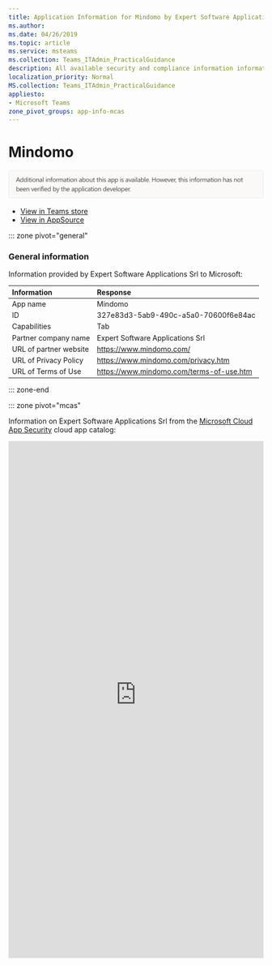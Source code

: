 ```yaml
---
title: Application Information for Mindomo by Expert Software Applications Srl
ms.author: 
ms.date: 04/26/2019
ms.topic: article
ms.service: msteams
ms.collection: Teams_ITAdmin_PracticalGuidance
description: All available security and compliance information information for Mindomo, its data handling policies, its Microsoft Cloud App Security app catalog information, and security/compliance information in the CSA STAR registry.
localization_priority: Normal
MS.collection: Teams_ITAdmin_PracticalGuidance
appliesto:
- Microsoft Teams
zone_pivot_groups: app-info-mcas
---
```

# Mindomo


<img alt="Non-attested image" src="./images/unattested.png" width="650"/>

* <a href="https://teams.microsoft.com/l/app/327e83d3-5ab9-490c-a5a0-70600f6e84ac" target="_blank">View in Teams store</a>
* <a href="https://appsource.microsoft.com/en-us/product/office/WA104381995" target="_blank">View in AppSource</a>

::: zone pivot="general"

### General information

Information provided by Expert Software Applications Srl to Microsoft:

| **Information** | **Response** |
|:----------------|:-------------|
| App name | Mindomo |
| ID | 327e83d3-5ab9-490c-a5a0-70600f6e84ac |
| Capabilities | Tab |
| Partner company name | Expert Software Applications Srl |
| URL of partner website | <https://www.mindomo.com/> |
| URL of Privacy Policy | <https://www.mindomo.com/privacy.htm> |
| URL of Terms of Use | <https://www.mindomo.com/terms-of-use.htm> |

::: zone-end


::: zone pivot="mcas"

Information on Expert Software Applications Srl from the [Microsoft Cloud App Security](https://www.microsoft.com/en-us/enterprise-mobility-security/cloud-app-security) cloud app catalog:

<iframe height='1020' title='Microsoft Cloud App Security Information' src='https://3ca685143b5b46b4b0e5266dadf2e97c.codepen.website/#/dashboard/21559' frameborder='no'  style='width: 100%;'>

<a href="https://3ca685143b5b46b4b0e5266dadf2e97c.codepen.website/#/dashboard/21559" target="_blank">View in a new tab</a>

::: zone-end


